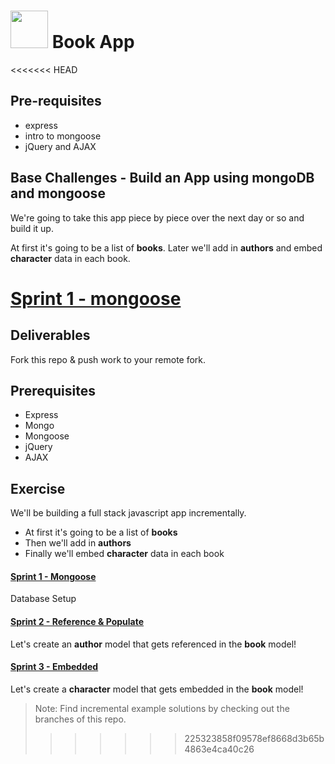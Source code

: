 # <img src="https://cloud.githubusercontent.com/assets/7833470/10423298/ea833a68-7079-11e5-84f8-0a925ab96893.png" width="60"> Book App

<<<<<<< HEAD
## Pre-requisites

* express
* intro to mongoose
* jQuery and AJAX

## Base Challenges - Build an App using mongoDB and mongoose

We're going to take this app piece by piece over the next day or so and build it up.

At first it's going to be a list of **books**.  Later we'll add in **authors** and embed **character** data in each book.


[Sprint 1 - mongoose](docs/sprint1.md)
=======
## Deliverables

Fork this repo & push work to your remote fork.

## Prerequisites

* Express
* Mongo
* Mongoose
* jQuery
* AJAX

## Exercise

We'll be building a full stack javascript app incrementally.

* At first it's going to be a list of **books**
* Then we'll add in **authors**
* Finally we'll embed **character** data in each book

#### [Sprint 1 - Mongoose](docs/sprint1.md)

Database Setup

#### [Sprint 2 - Reference & Populate](docs/sprint2.md)

Let's create an **author** model that gets referenced in the **book** model!

#### [Sprint 3 - Embedded](docs/sprint3.md)
Let's create a **character** model that gets embedded in the **book** model!

>Note: Find incremental example solutions by checking out the branches of this repo.
>>>>>>> 225323858f09578ef8668d3b65b4863e4ca40c26
